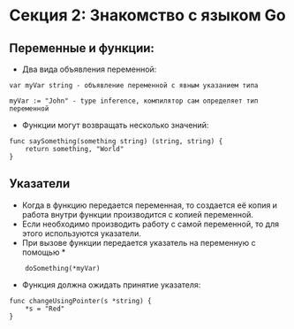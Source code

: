 # Секция 2: Знакомство с языком Go

## Переменные и функции:
* Два вида объявления переменной: 

```
var myVar string - объявление переменной с явным указанием типа
```
```
myVar := "John" - type inference, компилятор сам определяет тип переменной
 ```

* Функции могут возвращать несколько значений:

```
func saySomething(something string) (string, string) {
	return something, "World"
}
```

## Указатели

* Когда в функцию передается переменная, то создается её копия и работа внутри функции производится с копией переменной.
* Если необходимо производить работу с самой переменной, то для этого используются указатели.
* При вызове функции передается указатель на переменную с помощью * 
```
  	doSomething(*myVar)
```
* Функция должна ожидать принятие указателя:

```
func changeUsingPointer(s *string) {
	*s = "Red"
}
```